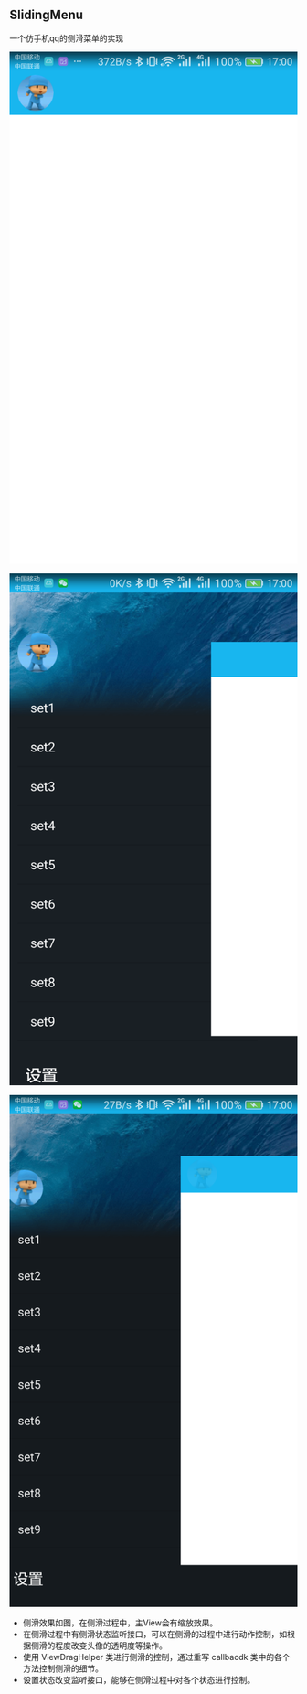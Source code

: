 ## SlidingMenu
 一个仿手机qq的侧滑菜单的实现

![](https://github.com/a750183047/SlidingMenu/blob/master/image/image1.png?raw=true)


![](https://github.com/a750183047/SlidingMenu/blob/master/image/image2.png?raw=true)

![](https://github.com/a750183047/SlidingMenu/blob/master/image/image3.png?raw=true)



* 侧滑效果如图，在侧滑过程中，主View会有缩放效果。
* 在侧滑过程中有侧滑状态监听接口，可以在侧滑的过程中进行动作控制，如根据侧滑的程度改变头像的透明度等操作。
* 使用 ViewDragHelper 类进行侧滑的控制，通过重写 callbacdk 类中的各个方法控制侧滑的细节。
* 设置状态改变监听接口，能够在侧滑过程中对各个状态进行控制。
